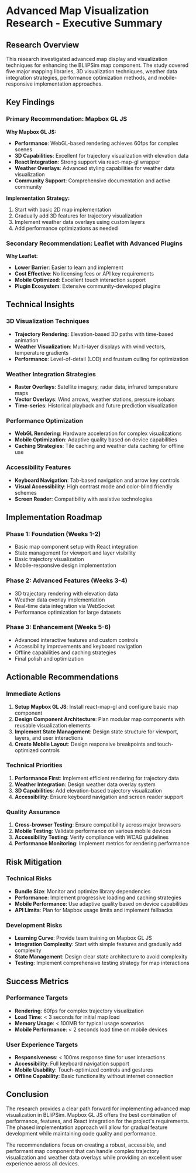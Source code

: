 # Advanced Map Visualization Research - Executive Summary

## Research Overview

This research investigated advanced map display and visualization techniques for enhancing the BLIiPSim map component. The study covered five major mapping libraries, 3D visualization techniques, weather data integration strategies, performance optimization methods, and mobile-responsive implementation approaches.

## Key Findings

### Primary Recommendation: Mapbox GL JS

**Why Mapbox GL JS:**
- **Performance**: WebGL-based rendering achieves 60fps for complex scenes
- **3D Capabilities**: Excellent for trajectory visualization with elevation data
- **React Integration**: Strong support via react-map-gl wrapper
- **Weather Overlays**: Advanced styling capabilities for weather data visualization
- **Community Support**: Comprehensive documentation and active community

**Implementation Strategy:**
1. Start with basic 2D map implementation
2. Gradually add 3D features for trajectory visualization
3. Implement weather data overlays using custom layers
4. Add performance optimizations as needed

### Secondary Recommendation: Leaflet with Advanced Plugins

**Why Leaflet:**
- **Lower Barrier**: Easier to learn and implement
- **Cost Effective**: No licensing fees or API key requirements
- **Mobile Optimized**: Excellent touch interaction support
- **Plugin Ecosystem**: Extensive community-developed plugins

## Technical Insights

### 3D Visualization Techniques
- **Trajectory Rendering**: Elevation-based 3D paths with time-based animation
- **Weather Visualization**: Multi-layer displays with wind vectors, temperature gradients
- **Performance**: Level-of-detail (LOD) and frustum culling for optimization

### Weather Integration Strategies
- **Raster Overlays**: Satellite imagery, radar data, infrared temperature maps
- **Vector Overlays**: Wind arrows, weather stations, pressure isobars
- **Time-series**: Historical playback and future prediction visualization

### Performance Optimization
- **WebGL Rendering**: Hardware acceleration for complex visualizations
- **Mobile Optimization**: Adaptive quality based on device capabilities
- **Caching Strategies**: Tile caching and weather data caching for offline use

### Accessibility Features
- **Keyboard Navigation**: Tab-based navigation and arrow key controls
- **Visual Accessibility**: High contrast mode and color-blind friendly schemes
- **Screen Reader**: Compatibility with assistive technologies

## Implementation Roadmap

### Phase 1: Foundation (Weeks 1-2)
- Basic map component setup with React integration
- State management for viewport and layer visibility
- Basic trajectory visualization
- Mobile-responsive design implementation

### Phase 2: Advanced Features (Weeks 3-4)
- 3D trajectory rendering with elevation data
- Weather data overlay implementation
- Real-time data integration via WebSocket
- Performance optimization for large datasets

### Phase 3: Enhancement (Weeks 5-6)
- Advanced interactive features and custom controls
- Accessibility improvements and keyboard navigation
- Offline capabilities and caching strategies
- Final polish and optimization

## Actionable Recommendations

### Immediate Actions
1. **Setup Mapbox GL JS**: Install react-map-gl and configure basic map component
2. **Design Component Architecture**: Plan modular map components with reusable visualization elements
3. **Implement State Management**: Design state structure for viewport, layers, and user interactions
4. **Create Mobile Layout**: Design responsive breakpoints and touch-optimized controls

### Technical Priorities
1. **Performance First**: Implement efficient rendering for trajectory data
2. **Weather Integration**: Design weather data overlay system
3. **3D Capabilities**: Add elevation-based trajectory visualization
4. **Accessibility**: Ensure keyboard navigation and screen reader support

### Quality Assurance
1. **Cross-browser Testing**: Ensure compatibility across major browsers
2. **Mobile Testing**: Validate performance on various mobile devices
3. **Accessibility Testing**: Verify compliance with WCAG guidelines
4. **Performance Monitoring**: Implement metrics for rendering performance

## Risk Mitigation

### Technical Risks
- **Bundle Size**: Monitor and optimize library dependencies
- **Performance**: Implement progressive loading and caching strategies
- **Mobile Performance**: Use adaptive quality based on device capabilities
- **API Limits**: Plan for Mapbox usage limits and implement fallbacks

### Development Risks
- **Learning Curve**: Provide team training on Mapbox GL JS
- **Integration Complexity**: Start with simple features and gradually add complexity
- **State Management**: Design clear state architecture to avoid complexity
- **Testing**: Implement comprehensive testing strategy for map interactions

## Success Metrics

### Performance Targets
- **Rendering**: 60fps for complex trajectory visualization
- **Load Time**: < 3 seconds for initial map load
- **Memory Usage**: < 100MB for typical usage scenarios
- **Mobile Performance**: < 2 seconds load time on mobile devices

### User Experience Targets
- **Responsiveness**: < 100ms response time for user interactions
- **Accessibility**: Full keyboard navigation support
- **Mobile Usability**: Touch-optimized controls and gestures
- **Offline Capability**: Basic functionality without internet connection

## Conclusion

The research provides a clear path forward for implementing advanced map visualization in BLIiPSim. Mapbox GL JS offers the best combination of performance, features, and React integration for the project's requirements. The phased implementation approach will allow for gradual feature development while maintaining code quality and performance.

The recommendations focus on creating a robust, accessible, and performant map component that can handle complex trajectory visualization and weather data overlays while providing an excellent user experience across all devices. 